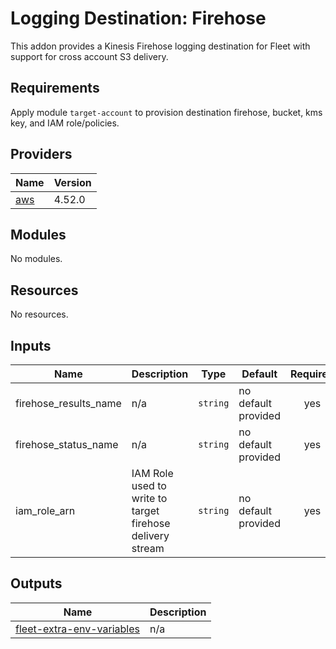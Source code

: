 # Logging Destination: Firehose
This addon provides a Kinesis Firehose logging destination for Fleet with support for cross account S3 delivery.

## Requirements

Apply module `target-account` to provision destination firehose, bucket, kms key, and IAM role/policies.

## Providers

| Name                                              | Version |
|---------------------------------------------------|---------|
| <a name="provider_aws"></a> [aws](#provider\_aws) | 4.52.0  |

## Modules

No modules.

## Resources

No resources.

## Inputs

| Name                          | Description                                               | Type     | Default             | Required |
|-------------------------------|-----------------------------------------------------------|----------|---------------------|:--------:|
| firehose_results_name         | n/a                                                       | `string` | no default provided |   yes    |
| firehose_status_name          | n/a                                                       | `string` | no default provided |   yes    |
| iam_role_arn                  | IAM Role used to write to target firehose delivery stream | `string` | no default provided |   yes    |


## Outputs

| Name                                                                                                            | Description |
|-----------------------------------------------------------------------------------------------------------------|-------------|
| <a name="output_fleet-extra-env-variables"></a> [fleet-extra-env-variables](#output\_fleet-extra-env-variables) | n/a         |
